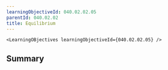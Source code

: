 ```yaml
---
learningObjectiveId: 040.02.02.05
parentId: 040.02.02
title: Equilibrium
---
```


```tsx eval
<LearningOBjectives learningObjectiveId={040.02.02.05} />
```

## Summary
